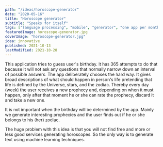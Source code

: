 ```yaml
---
path: "/ideas/horoscope-generator"
date: "2020-05-16"
title: "Horoscope generator"
subtitle: "Speaks for itself"
tags: ["language processing", "mobile", "generator", "one app per month"]
featuredImage: horoscope-generator.jpg
coverImage: "horoscope-generator.jpg"
idea: innovative
published: 2021-10-13
lastModified: 2021-10-28
---
```


This application tries to guess user's birthday. It has 365 attempts to do that because it will not ask any questions that normally narrow down an interval of possible answers. The app deliberately chooses the hard way. It gives broad descriptions of what should happen in person's life pretending that life is defined by the Universe, stars, and the zodiac. Thereby every day (week) the user receives a new prophecy and, depending on when it must happen, only after that moment he or she can rate the prophecy, discard it and take a new one.

It is not important when the birthday will be determined by the app. Mainly we generate interesting prophecies and the user finds out if he or she belongs to his (her) zodiac.

The huge problem with this idea is that you will not find free and more or less good services generating horoscopes. So the only way is to generate text using machine learning techniques.
